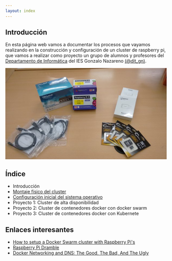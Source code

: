 ```yaml
---
layout: index
---
```


## Introducción

En esta página web vamos a documentar los procesos que vayamos realizando en la construcción y configuración de un cluster de raspberry pi, que vamos a realizar como proyecto un grupo de alumnos y profesores del [Departamento de Informática](http://informatica.gonzalonazareno.org) del IES Gonzalo Nazareno [(@dit_gn)](https://twitter.com/dit_GN).

![Comenzamos...](img/01.jpg)

## Índice

* Introducción
* [Montaje físico del cluster](hardware)
* [Configuración inicial del sistema operativo](instalacion)
* Proyecto 1: Cluster de alta disponibilidad
* Proyecto 2: Cluster de contenedores docker con docker swarm
* Proyecto 3: Cluster de contenedores docker con Kubernete

## Enlaces interesantes

* [How to setup a Docker Swarm cluster with Raspberry Pi's](http://blog.hypriot.com/post/how-to-setup-rpi-docker-swarm/)
* [Raspberry Pi Dramble](http://www.pidramble.com/)
* [Docker Networking and DNS: The Good, The Bad, And The Ugly](https://technologyconversations.com/2016/04/25/docker-networking-and-dns-the-good-the-bad-and-the-ugly/)

